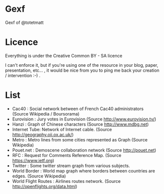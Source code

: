 # Gexf
Gexf of @totetmatt

# Licence
Everything is under the Creative Common BY - SA licence

I can't enforce it, but if you're using one of the resource in your blog, paper, presentation, etc... , it would be nice from you to ping me back your creation / intervention :-) .

# List
* Cac40 : Social network between of French Cac40 administrators (Source Wikipedia / Boursorama)
* Eurovision : Jury votes in Eurovision (Source http://www.eurovision.tv/)
* Hanzi : Graph of Chinese characters (Source http://www.mdbg.net)
* Internet Tube: Network of Internet cable. (Source http://geography.oii.ox.ac.uk/)
* Metro : Metro lines from some cities represented as Graph (Source Wikipedia)
* Pouet.net : Demoscene collaboration network (Source http://pouet.net) 
* RFC  : Request for Comments Reference Map. (Source https://www.ietf.org)
* Twitter : Some twitter stream graph from various subjects.
* World Border  : World map graph where borders between countries are edges. (Source Wikipedia)
* World Flight Routes : Airlines routes network. (Source http://openflights.org/data.html)
